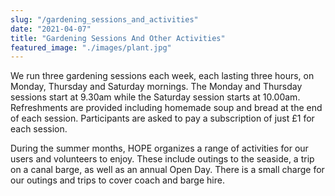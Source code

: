 ```yaml
---
slug: "/gardening_sessions_and_activities"
date: "2021-04-07"
title: "Gardening Sessions And Other Activities"
featured_image: "./images/plant.jpg"
---
```


We run three gardening sessions each week, each lasting three hours, on Monday, Thursday and Saturday mornings. The Monday and Thursday sessions start at 9.30am while the Saturday session starts at 10.00am. Refreshments are provided including homemade soup and bread at the end of each session.
Participants are asked to pay a subscription of just £1 for each session.

During the summer months, HOPE organizes a range of activities for our users and volunteers to enjoy.  These include outings to the seaside, a trip on a canal barge, as well as an annual Open Day.  There is a small charge for our outings and trips to cover coach and barge hire.
